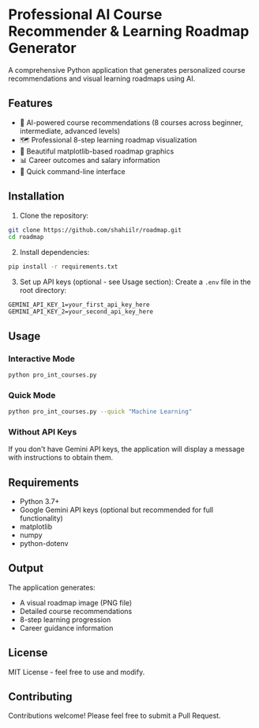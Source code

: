 # Professional AI Course Recommender & Learning Roadmap Generator

A comprehensive Python application that generates personalized course recommendations and visual learning roadmaps using AI.

## Features

- 🤖 AI-powered course recommendations (8 courses across beginner, intermediate, advanced levels)
- 🗺️ Professional 8-step learning roadmap visualization
- 🎨 Beautiful matplotlib-based roadmap graphics
- 📊 Career outcomes and salary information
- 🚀 Quick command-line interface

## Installation

1. Clone the repository:
```bash
git clone https://github.com/shahiilr/roadmap.git
cd roadmap
```

2. Install dependencies:
```bash
pip install -r requirements.txt
```

3. Set up API keys (optional - see Usage section):
Create a `.env` file in the root directory:
```
GEMINI_API_KEY_1=your_first_api_key_here
GEMINI_API_KEY_2=your_second_api_key_here
```

## Usage

### Interactive Mode
```bash
python pro_int_courses.py
```

### Quick Mode
```bash
python pro_int_courses.py --quick "Machine Learning"
```

### Without API Keys
If you don't have Gemini API keys, the application will display a message with instructions to obtain them.

## Requirements

- Python 3.7+
- Google Gemini API keys (optional but recommended for full functionality)
- matplotlib
- numpy
- python-dotenv

## Output

The application generates:
- A visual roadmap image (PNG file)
- Detailed course recommendations
- 8-step learning progression
- Career guidance information

## License

MIT License - feel free to use and modify.

## Contributing

Contributions welcome! Please feel free to submit a Pull Request.
